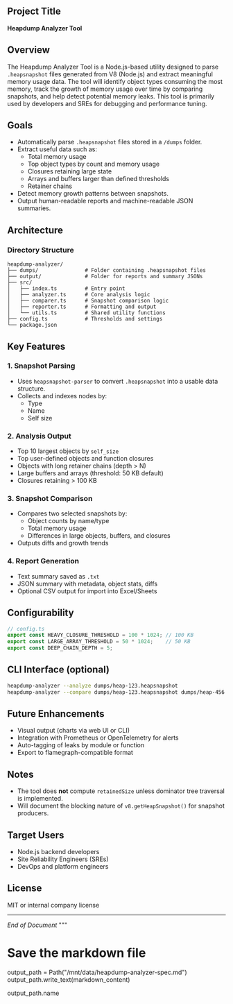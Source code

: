 


## Project Title
**Heapdump Analyzer Tool**

## Overview
The Heapdump Analyzer Tool is a Node.js-based utility designed to parse `.heapsnapshot` files generated from V8 (Node.js) and extract meaningful memory usage data. The tool will identify object types consuming the most memory, track the growth of memory usage over time by comparing snapshots, and help detect potential memory leaks. This tool is primarily used by developers and SREs for debugging and performance tuning.

## Goals
- Automatically parse `.heapsnapshot` files stored in a `/dumps` folder.
- Extract useful data such as:
  - Total memory usage
  - Top object types by count and memory usage
  - Closures retaining large state
  - Arrays and buffers larger than defined thresholds
  - Retainer chains
- Detect memory growth patterns between snapshots.
- Output human-readable reports and machine-readable JSON summaries.

## Architecture

### Directory Structure
```
heapdump-analyzer/
├── dumps/               # Folder containing .heapsnapshot files
├── output/              # Folder for reports and summary JSONs
├── src/
│   ├── index.ts         # Entry point
│   ├── analyzer.ts      # Core analysis logic
│   ├── comparer.ts      # Snapshot comparison logic
│   ├── reporter.ts      # Formatting and output
│   └── utils.ts         # Shared utility functions
├── config.ts            # Thresholds and settings
└── package.json
```

## Key Features

### 1. Snapshot Parsing
- Uses `heapsnapshot-parser` to convert `.heapsnapshot` into a usable data structure.
- Collects and indexes nodes by:
  - Type
  - Name
  - Self size

### 2. Analysis Output
- Top 10 largest objects by `self_size`
- Top user-defined objects and function closures
- Objects with long retainer chains (depth > N)
- Large buffers and arrays (threshold: 50 KB default)
- Closures retaining > 100 KB

### 3. Snapshot Comparison
- Compares two selected snapshots by:
  - Object counts by name/type
  - Total memory usage
  - Differences in large objects, buffers, and closures
- Outputs diffs and growth trends

### 4. Report Generation
- Text summary saved as `.txt`
- JSON summary with metadata, object stats, diffs
- Optional CSV output for import into Excel/Sheets

## Configurability

```ts
// config.ts
export const HEAVY_CLOSURE_THRESHOLD = 100 * 1024; // 100 KB
export const LARGE_ARRAY_THRESHOLD = 50 * 1024;    // 50 KB
export const DEEP_CHAIN_DEPTH = 5;
```

## CLI Interface (optional)
```bash
heapdump-analyzer --analyze dumps/heap-123.heapsnapshot
heapdump-analyzer --compare dumps/heap-123.heapsnapshot dumps/heap-456.heapsnapshot
```

## Future Enhancements
- Visual output (charts via web UI or CLI)
- Integration with Prometheus or OpenTelemetry for alerts
- Auto-tagging of leaks by module or function
- Export to flamegraph-compatible format

## Notes
- The tool does **not** compute `retainedSize` unless dominator tree traversal is implemented.
- Will document the blocking nature of `v8.getHeapSnapshot()` for snapshot producers.

## Target Users
- Node.js backend developers
- Site Reliability Engineers (SREs)
- DevOps and platform engineers

## License
MIT or internal company license

---

_End of Document_
"""

# Save the markdown file
output_path = Path("/mnt/data/heapdump-analyzer-spec.md")
output_path.write_text(markdown_content)

output_path.name

